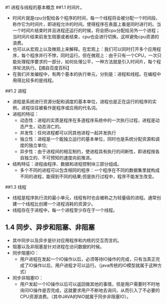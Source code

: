 #1 进程与线程的基本概念
##1.1 时间片。
* 时间片就是cpu分配给各个程序的时间，每一个线程将会被分配一个时间段，称作它为时间片，即进程允许的时间。使得程序在表面上看是同时进行的。当一个时间片结束时并且进程还运行的时候，将会把cpu分配给另外一个进程；当时间片结束前发生阻塞或者结束，cpu也会进行切换。这样避免cpu资源的浪费。
* 也可以从宏观上以及微观上来解释。在宏观上：我们可以同时打开多个应用程序，每个程序并行不悖，同时运行。但在微观上：由于只有一个CPU，一次只能处理程序要求的一部分，如何处理公平，一种方法就是引入时间片，每个程序轮流执行。【摘自百度百科】
* 在我们并发编程中，有两个基本的执行单元，分别是：进程和线程。在编程中用得比较多的是线程。

##1.2 进程
* 进程是系统进行资源分配和调度的基本单位，进程也是正在运行的程序的实例，进程往往被看作是程序或应用的代名词。
* 进程的特征：
  * 动态性：进程的实质是程序在多道程序系统中的一次执行过程，进程是动态产生，动态消亡的。
  * 并发性：任何进程都可以同其他进程一起并发执行
  * 独立性：进程是一个能独立运行的基本单位，同时也是系统分配资源和调度的独立单位;
  * 异步性：由于进程间的相互制约，使进程具有执行的间断性，即进程按各自独立的、不可预知的速度向前推进。
* 结构特征：进程由程序、数据和进程控制块三部分组成。
  * 多个不同的进程可以包含相同的程序：一个程序在不同的数据集里就构成不同的进程，能得到不同的结果;但是执行过程中，程序不能发生改变。

##1.3 线程
* 线程是程序执行流的最小单元，线程有时也会被称之为轻量级的进程。通常创建一个线程比创建一个进程消耗的资源少。
* 线程存在于进程中，每一个进程至少存在于一个线程。


##  1.4 同步、异步和阻塞、非阻塞

* 其中同步以及异步是针对应用程序和内核的交互而言的。
* 阻塞以及非阻塞是针对进程在访问数据的时候。
* 同步阻塞IO：
  * 用户进程在发起一个IO操作以后，必须等待IO操作的完成，只有当真正完成了IO操作以后，用户进程才可以运行。（java传统的IO模型就属于这种方式）
* 同步非阻塞IO：
  * 用户发起一个IO操作以后可以返回做其他的事情，但是用户需要时不时地询问IO操作是否完成，这就要求用户不断地去询问，从而引入了不必要的CPU资源浪费。（其中JAVA的NIO就属于同步非阻塞IO）。

